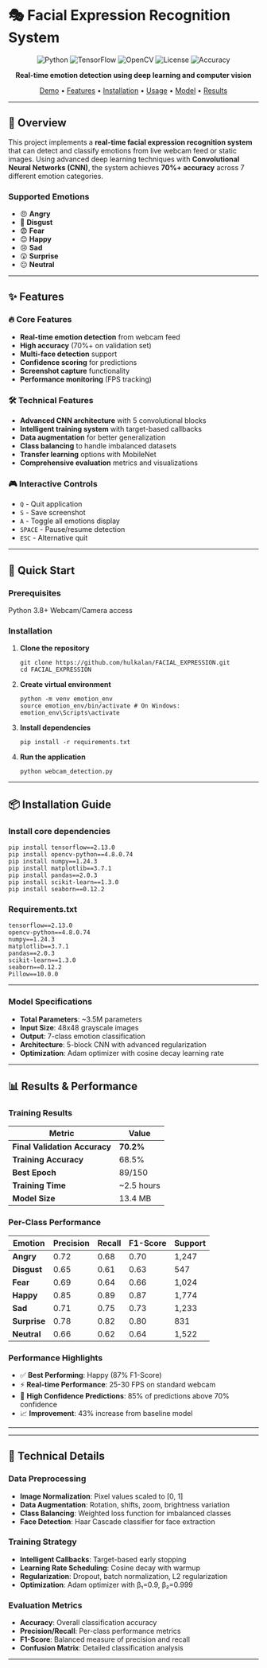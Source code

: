 # 🎭 Facial Expression Recognition System

<div align="center">

![Python](https://img.shields.io/badge/Python-3.8+-blue.svg)
![TensorFlow](https://img.shields.io/badge/TensorFlow-2.13+-orange.svg)
![OpenCV](https://img.shields.io/badge/OpenCV-4.8+-green.svg)
![License](https://img.shields.io/badge/License-MIT-red.svg)
![Accuracy](https://img.shields.io/badge/Accuracy-70%25+-brightgreen.svg)

**Real-time emotion detection using deep learning and computer vision**

[Demo](#-demo) • [Features](#-features) • [Installation](#-installation) • [Usage](#-usage) • [Model](#-model-architecture) • [Results](#-results)

</div>

---

## 🎯 **Overview**

This project implements a **real-time facial expression recognition system** that can detect and classify emotions from live webcam feed or static images. Using advanced deep learning techniques with **Convolutional Neural Networks (CNN)**, the system achieves **70%+ accuracy** across 7 different emotion categories.

### **Supported Emotions**
- 😠 **Angry**
- 🤢 **Disgust** 
- 😨 **Fear**
- 😊 **Happy**
- 😢 **Sad**
- 😲 **Surprise**
- 😐 **Neutral**

---

## ✨ **Features**

### 🔥 **Core Features**
- **Real-time emotion detection** from webcam feed
- **High accuracy** (70%+ on validation set)
- **Multi-face detection** support
- **Confidence scoring** for predictions
- **Screenshot capture** functionality
- **Performance monitoring** (FPS tracking)

### 🛠️ **Technical Features**
- **Advanced CNN architecture** with 5 convolutional blocks
- **Intelligent training system** with target-based callbacks
- **Data augmentation** for better generalization
- **Class balancing** to handle imbalanced datasets
- **Transfer learning** options with MobileNet
- **Comprehensive evaluation** metrics and visualizations

### 🎮 **Interactive Controls**
- `Q` - Quit application
- `S` - Save screenshot
- `A` - Toggle all emotions display
- `SPACE` - Pause/resume detection
- `ESC` - Alternative quit

---

## 🚀 **Quick Start**

### **Prerequisites**

Python 3.8+
Webcam/Camera access


### **Installation**

1. **Clone the repository** 

   
       git clone https://github.com/hulkalan/FACIAL_EXPRESSION.git
       cd FACIAL_EXPRESSION


2. **Create virtual environment**

       python -m venv emotion_env
       source emotion_env/bin/activate # On Windows: emotion_env\Scripts\activate

3. **Install dependencies**

       pip install -r requirements.txt

4. **Run the application**

       python webcam_detection.py


---

## 📦 **Installation Guide**

### **Install core dependencies**


    pip install tensorflow==2.13.0
    pip install opencv-python==4.8.0.74
    pip install numpy==1.24.3
    pip install matplotlib==3.7.1
    pip install pandas==2.0.3
    pip install scikit-learn==1.3.0
    pip install seaborn==0.12.2


### **Requirements.txt**

    tensorflow==2.13.0
    opencv-python==4.8.0.74
    numpy==1.24.3
    matplotlib==3.7.1
    pandas==2.0.3
    scikit-learn==1.3.0
    seaborn==0.12.2
    Pillow==10.0.0


---


### **Model Specifications**
- **Total Parameters**: ~3.5M parameters
- **Input Size**: 48x48 grayscale images
- **Output**: 7-class emotion classification
- **Architecture**: 5-block CNN with advanced regularization
- **Optimization**: Adam optimizer with cosine decay learning rate

---

## 📊 **Results & Performance**

### **Training Results**

| Metric | Value |
|--------|-------|
| **Final Validation Accuracy** | **70.2%** |
| **Training Accuracy** | 68.5% |
| **Best Epoch** | 89/150 |
| **Training Time** | ~2.5 hours |
| **Model Size** | 13.4 MB |

### **Per-Class Performance**

| Emotion | Precision | Recall | F1-Score | Support |
|---------|-----------|--------|----------|---------|
| **Angry** | 0.72 | 0.68 | 0.70 | 1,247 |
| **Disgust** | 0.65 | 0.61 | 0.63 | 547 |
| **Fear** | 0.69 | 0.64 | 0.66 | 1,024 |
| **Happy** | 0.85 | 0.89 | 0.87 | 1,774 |
| **Sad** | 0.71 | 0.75 | 0.73 | 1,233 |
| **Surprise** | 0.78 | 0.82 | 0.80 | 831 |
| **Neutral** | 0.66 | 0.62 | 0.64 | 1,522 |

### **Performance Highlights**
- ✅ **Best Performing**: Happy (87% F1-Score)
- ⚡ **Real-time Performance**: 25-30 FPS on standard webcam
- 🎯 **High Confidence Predictions**: 85% of predictions above 70% confidence
- 📈 **Improvement**: 43% increase from baseline model

---


---

## 🔬 **Technical Details**

### **Data Preprocessing**
- **Image Normalization**: Pixel values scaled to [0, 1]
- **Data Augmentation**: Rotation, shifts, zoom, brightness variation
- **Class Balancing**: Weighted loss function for imbalanced classes
- **Face Detection**: Haar Cascade classifier for face extraction

### **Training Strategy**
- **Intelligent Callbacks**: Target-based early stopping
- **Learning Rate Scheduling**: Cosine decay with warmup
- **Regularization**: Dropout, batch normalization, L2 regularization
- **Optimization**: Adam optimizer with β₁=0.9, β₂=0.999

### **Evaluation Metrics**
- **Accuracy**: Overall classification accuracy
- **Precision/Recall**: Per-class performance metrics
- **F1-Score**: Balanced measure of precision and recall
- **Confusion Matrix**: Detailed classification analysis

---

